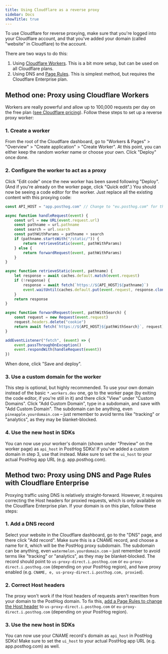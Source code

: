 ```yaml
---
title: Using Cloudflare as a reverse proxy
sidebar: Docs
showTitle: true
---
```


To use Cloudflare for reverse proxying, make sure that you're logged into your Cloudflare account, and that you've added your domain (called "website" in Cloudflare) to the account.

There are two ways to do this:
1. Using [Cloudflare Workers](https://developers.cloudflare.com/workers/). This is a bit more setup, but can be used on all Cloudflare plans. 
2. Using DNS and [Page Rules](https://developers.cloudflare.com/support/page-rules/understanding-and-configuring-cloudflare-page-rules-page-rules-tutorial/). This is simplest method, but requires the Cloudflare Enterprise plan.

## Method one: Proxy using Cloudflare Workers

Workers are really powerful and allow up to 100,000 requests per day on the free plan ([see Cloudflare pricing](https://developers.cloudflare.com/workers/platform/pricing/)). Follow these steps to set up a reverse proxy worker:

### 1. Create a worker

From the root of the Cloudflare dashboard, go to "Workers & Pages" > "Overview" > "Create application" > "Create Worker". At this point, you can either keep the random worker name or choose your own. Click "Deploy" once done.

### 2. Configure the worker to act as a proxy

Click "Edit code" once the new worker has been saved following "Deploy". (And if you're already on the worker page, click "Quick edit".) You should now be seeing a code editor for the worker. Just replace all the existing content with this proxying code:

```JavaScript
const API_HOST = "app.posthog.com" // Change to "eu.posthog.com" for the EU region

async function handleRequest(event) {
    const url = new URL(event.request.url)
    const pathname = url.pathname
    const search = url.search
    const pathWithParams = pathname + search
    if (pathname.startsWith("/static/")) {
        return retrieveStatic(event, pathWithParams)
    } else {
        return forwardRequest(event, pathWithParams)
    }
}

async function retrieveStatic(event, pathname) {
    let response = await caches.default.match(event.request)
    if (!response) {
        response = await fetch(`https://${API_HOST}${pathname}`)
        event.waitUntil(caches.default.put(event.request, response.clone()))
    }
    return response
}

async function forwardRequest(event, pathWithSearch) {
    const request = new Request(event.request)
    request.headers.delete("cookie")
    return await fetch(`https://${API_HOST}${pathWithSearch}`, request)
}

addEventListener("fetch", (event) => {
    event.passThroughOnException()
    event.respondWith(handleRequest(event))
})
```

When done, click "Save and deploy".

### 3. Use a custom domain for the worker

This step is optional, but highly recommended. 
To use your own domain instead of the basic `*.workers.dev` one, go to the worker page (by exiting the code editor, if you're still in it) and there click "View" under "Custom Domains". Click "Add Custom Domain", type in a subdomain, and save with "Add Custom Domain". The subdomain can be anything, even `pineapple.yourdomain.com` – just remember to avoid terms like "tracking" or "analytics", as they may be blanket-blocked.

### 4. Use the new host in SDKs

You can now use your worker's domain (shown under "Preview" on the worker page) as `api_host` in PostHog SDKs! If you've added a custom domain in step 3, use that instead. Make sure to set the `ui_host` to your actual PostHog app URL (e.g. app.posthog.com).

## Method two: Proxy using DNS and Page Rules with Cloudflare Enterprise

Proxying traffic using DNS is relatively straight-forward. However, it requires correcting the Host headers for proxied requests, which is only available on the Cloudflare Enterprise plan. If your domain is on this plan, follow these steps:

### 1. Add a DNS record

Select your website in the Cloudflare dashboard, go to the "DNS" page, and there click "Add record". Make sure this is a CNAME record, and choose a name for it, which will be the PostHog proxy subdomain. The subdomain can be anything, even `watermelon.yourdomain.com` – just remember to avoid terms like "tracking" or "analytics", as they may be blanket-blocked. The record should point to `us-proxy-direct.i.posthog.com` or `eu-proxy-direct.i.posthog.com` (depending on your PostHog region), and have proxy enabled (e.g. `CNAME, e, us-proxy-direct.i.posthog.com, proxied`).

### 2. Correct Host headers

The proxy won't work if the Host headers of requests aren't rewritten from your domain to the PostHog domain. To fix this, [add a Page Rules to change the Host header](https://support.cloudflare.com/hc/en-us/articles/206652947-Using-Page-Rules-to-rewrite-Host-Headers) to `us-proxy-direct.i.posthog.com` or `eu-proxy-direct.i.posthog.com` (depending on your PostHog region).

### 3. Use the new host in SDKs

You can now use your CNAME record's domain as `api_host` in PostHog SDKs! Make sure to set the `ui_host` to your actual PostHog app URL (e.g. app.posthog.com) as well.
